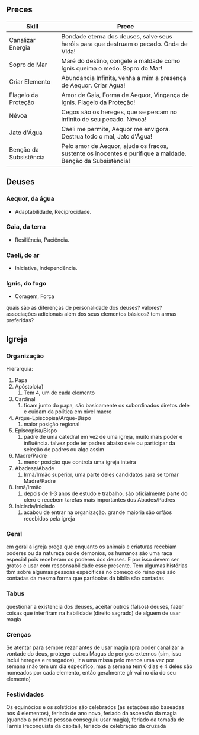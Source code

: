 ## Preces
| Skill                  | Prece                                                                                                      |
| ---------------------- | ---------------------------------------------------------------------------------------------------------- |
| Canalizar Energia      | Bondade eterna dos deuses, salve seus heróis para que destruam o pecado. Onda de Vida!                     |
| Sopro do Mar           | Maré do destino, congele a maldade como Ignis queima o medo. Sopro do Mar!                                 |
| Criar Elemento         | Abundancia Infinita, venha a mim a presença de Aequor. Criar Água!                                         |
| Flagelo da Proteção    | Amor de Gaia, Forma de Aequor, Vingança de Ignis. Flagelo da Proteção!                                     |
| Névoa                  | Cegos são os hereges, que se percam no infinito de seu pecado. Névoa!                                      |
| Jato d'Água            | Caeli me permite, Aequor me envigora. Destrua todo o mal, Jato d'Água!                                     |
| Benção da Subsistência | Pelo amor de Aequor, ajude os fracos, sustente os inocentes e purifique a maldade. Benção da Subsistência! | 

## Deuses
### Aequor, da água
- Adaptabilidade, Reciprocidade.
### Gaia, da terra
- Resiliência, Paciência.
### Caeli, do ar
- Iniciativa, Independência.
### Ignis, do fogo
- Coragem, Força

quais são as diferenças de personalidade dos deuses? valores? associações adicionais além dos seus elementos básicos? tem armas preferidas?

## Igreja
### Organização
Hierarquia:
1. Papa
2. Apóstolo(a)
	1. Tem 4, um de cada elemento
3. Cardinal 
	1. ficam junto do papa, são basicamente os subordinados diretos dele e cuidam da política em nível macro
4. Arque-Episcopisa/Arque-Bispo
	1. maior posição regional
5. Episcopisa/Bispo
	1. padre de uma catedral em vez de uma igreja, muito mais poder e influência. talvez pode ter padres abaixo dele ou participar da seleção de padres ou algo assim
6. Madre/Padre 
	1. menor posição que controla uma igreja inteira
7. Abadesa/Abade 
	1. Irmã/Irmão superior, uma parte deles candidatos para se tornar Madre/Padre
8. Irmã/Irmão 
	1. depois de 1-3 anos de estudo e trabalho, são oficialmente parte do clero e recebem tarefas mais importantes dos Abades/Padres
9. Iniciada/Iniciado
	1. acabou de entrar na organização. grande maioria são orfãos recebidos pela igreja

### Geral
em geral a igreja prega que enquanto os animais e criaturas recebiam poderes ou da natureza ou de demonios, os humanos são uma raça especial pois receberam os poderes dos deuses. E por isso devem ser gratos e usar com responsabilidade esse presente. Tem algumas histórias tbm sobre algumas pessoas específicas no começo do reino que são contadas da mesma forma que parábolas da biblia são contadas

### Tabus
questionar a existencia dos deuses, aceitar outros (falsos) deuses, fazer coisas que interfiram na habilidade (direito sagrado) de alguém de usar magia

### Crenças
Se atentar para sempre rezar antes de usar magia (pra poder canalizar a vontade do deus, proteger outros Magus de perigos externos (sim, isso inclui hereges e renegados), ir a uma missa pelo menos uma vez por semana (não tem um dia específico, mas a semana tem 6 dias e 4 deles são nomeados por cada elemento, então geralmente glr vai no dia do seu elemento)

### Festividades
Os equinócios e os solstícios são celebrados (as estações são baseadas nos 4 elementos), feriado de ano novo, feriado da ascensão da magia (quando a primeira pessoa conseguiu usar magia), feriado da tomada de Tarnis (reconquista da capital), feriado de celebração da cruzada
